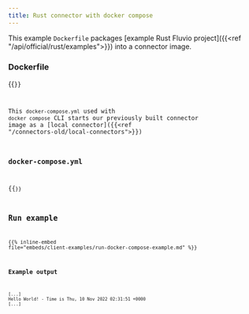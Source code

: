 ```yaml
---
title: Rust connector with docker compose
---
```


This example `Dockerfile` packages [example Rust Fluvio project]({{<ref "/api/official/rust/examples">}}) into a connector image.

### Dockerfile

{{<code file="embeds/client-examples/rust/Dockerfile" lang="Dockerfile" copy=true >}}

This `docker-compose.yml` used with `docker compose` CLI starts our previously built connector image as a [local connector]({{<ref "/connectors-old/local-connectors">}})

### docker-compose.yml

{{<code file="embeds/client-examples/rust/docker-compose.yml" lang="yaml" copy=true >}}

## Run example

{{% inline-embed file="embeds/client-examples/run-docker-compose-example.md" %}}

### Example output

```
[...]
Hello World! - Time is Thu, 10 Nov 2022 02:31:51 +0000
[...]
 ```